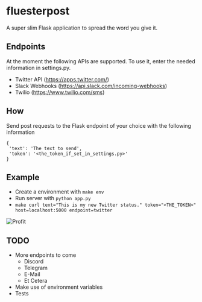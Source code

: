 # fluesterpost
A super slim Flask application to spread the word you give it.

## Endpoints

At the moment the following APIs are supported. To use it, enter the needed information in settings.py.

* Twitter API (https://apps.twitter.com/)
* Slack Webhooks (https://api.slack.com/incoming-webhooks)
* Twilio (https://www.twilio.com/sms)

## How

Send post requests to the Flask endpoint of your choice with the following information

```
{
 'text': 'The text to send',
 'token': '<the_token_if_set_in_settings.py>'
}
```

## Example

* Create a environment with `make env`
* Run server with `python app.py`
* `make curl text="This is my new Twitter status." token="<THE_TOKEN>" host=localhost:5000 endpoint=twitter`

![Profit](https://i.imgur.com/6M8PjSQ.png)

## TODO

* More endpoints to come
  * Discord
  * Telegram
  * E-Mail
  * Et Cetera
* Make use of environment variables
* Tests
